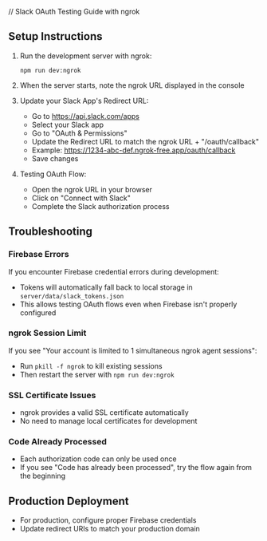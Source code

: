 // Slack OAuth Testing Guide with ngrok

## Setup Instructions

1. Run the development server with ngrok:
   ```
   npm run dev:ngrok
   ```

2. When the server starts, note the ngrok URL displayed in the console

3. Update your Slack App's Redirect URL:
   - Go to https://api.slack.com/apps
   - Select your Slack app
   - Go to "OAuth & Permissions"
   - Update the Redirect URL to match the ngrok URL + "/oauth/callback"
   - Example: https://1234-abc-def.ngrok-free.app/oauth/callback
   - Save changes

4. Testing OAuth Flow:
   - Open the ngrok URL in your browser
   - Click on "Connect with Slack"
   - Complete the Slack authorization process

## Troubleshooting

### Firebase Errors
If you encounter Firebase credential errors during development:
- Tokens will automatically fall back to local storage in `server/data/slack_tokens.json`
- This allows testing OAuth flows even when Firebase isn't properly configured

### ngrok Session Limit
If you see "Your account is limited to 1 simultaneous ngrok agent sessions":
- Run `pkill -f ngrok` to kill existing sessions
- Then restart the server with `npm run dev:ngrok`

### SSL Certificate Issues
- ngrok provides a valid SSL certificate automatically
- No need to manage local certificates for development

### Code Already Processed
- Each authorization code can only be used once
- If you see "Code has already been processed", try the flow again from the beginning

## Production Deployment
- For production, configure proper Firebase credentials
- Update redirect URIs to match your production domain
